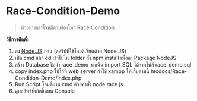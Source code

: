 # Race-Condition-Demo

> ตัวอย่างการโจมตีด้วยช่องโหว่ Race Condition

**วิธีการติดตั้ง**
1. ลง [Node.JS](https://nodejs.org/en/download/) ก่อน (สคริปที่ใช้โจมตีเขียนด้วย Node.JS)
2. เปิด cmd แล้ว cd เข้าไปใน folder สั่ง npm install เพื่อลง Package NodeJS
3. สร้าง Database ชื่อว่า race_demo จากนั้น import SQL ได้จากไฟล์ race_demo.sql
4. copy index.php ไปไว้ที่ web server ถ้าใช้ xampp ให้เก็บตามนี้ htcdocs/Race-Condition-Demo/index.php
5. Run Script โจมตีผ่าน cmd ด้วยคำสั่ง node race.js
6. ดูผลลัพธ์ที่เกิดขึ้นบน Console
